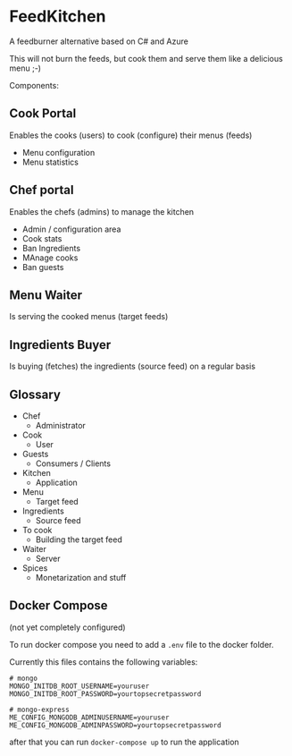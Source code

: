 # FeedKitchen
A feedburner alternative based on C# and Azure

This will not burn the feeds, but cook them and serve them like a delicious menu ;-)

Components:

## Cook Portal
Enables the cooks (users) to cook (configure) their menus (feeds)

* Menu configuration
* Menu statistics


## Chef portal
Enables the chefs (admins) to manage the kitchen

* Admin / configuration area
* Cook stats
* Ban Ingredients 
* MAnage cooks
* Ban guests


## Menu Waiter
Is serving the cooked menus (target feeds)


## Ingredients Buyer
Is buying (fetches) the ingredients (source feed) on a regular basis


## Glossary

* Chef
  * Administrator
* Cook
  * User
* Guests
  * Consumers / Clients
* Kitchen
  * Application
* Menu
  * Target feed
* Ingredients
  * Source feed
* To cook
  * Building the target feed
* Waiter
  * Server
* Spices
  * Monetarization and stuff

## Docker Compose
(not yet completely configured)

To run docker compose you need to add a `.env` file to the docker folder.

Currently this files contains the following variables:

``` env
# mongo
MONGO_INITDB_ROOT_USERNAME=youruser
MONGO_INITDB_ROOT_PASSWORD=yourtopsecretpassword

# mongo-express
ME_CONFIG_MONGODB_ADMINUSERNAME=youruser
ME_CONFIG_MONGODB_ADMINPASSWORD=yourtopsecretpassword
```

after that you can run `docker-compose up` to run the application

